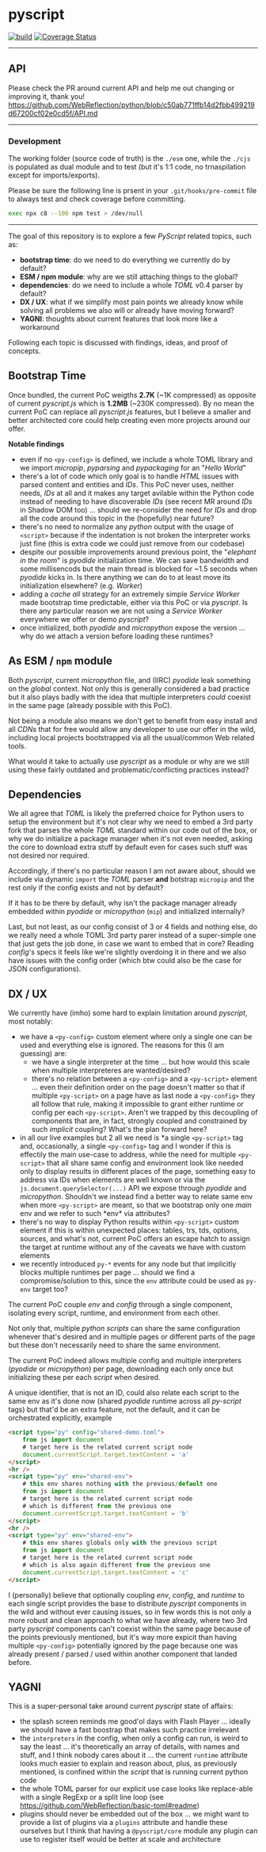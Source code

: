 # pyscript

[![build](https://github.com/WebReflection/python/actions/workflows/node.js.yml/badge.svg)](https://github.com/WebReflection/python/actions/workflows/node.js.yml) [![Coverage Status](https://coveralls.io/repos/github/WebReflection/python/badge.svg?branch=api&t=1RBdLX)](https://coveralls.io/github/WebReflection/python?branch=api)

---

## API

Please check the PR around current API and help me out changing or improving it, thank you!
https://github.com/WebReflection/python/blob/c50ab771ffb14d2fbb499219d67200cf02e0cd5f/API.md

---

### Development

The working folder (source code of truth) is the `./esm` one, while the `./cjs` is populated as dual module and to test (but it's 1:1 code, no trnaspilation except for imports/exports).

Please be sure the following line is prsent in your `.git/hooks/pre-commit` file to always test and check coverage before committing.

```sh
exec npx c8 --100 npm test > /dev/null
```

---

The goal of this repository is to explore a few _PyScript_ related topics, such as:

-   **bootstrap time**: do we need to do everything we currently do by default?
-   **ESM / npm module**: why are we still attaching things to the global?
-   **dependencies**: do we need to include a whole _TOML_ v0.4 parser by default?
-   **DX / UX**: what if we simplify most pain points we already know while solving all problems we also will or already have moving forward?
-   **YAGNI**: thoughts about current features that look more like a workaround

Following each topic is discussed with findings, ideas, and proof of concepts.

## Bootstrap Time

Once bundled, the current PoC weigths **2.7K** (~1K compressed) as opposite of current _pyscript.js_ which is **1.2MB** (~230K compressed).
By no mean the current PoC can replace all _pyscript.js_ features, but I believe a smaller and better architected core could help creating even more projects around our offer.

**Notable findings**

-   even if no `<py-config>` is defined, we include a whole TOML library and we import _micropip_, _pyparsing_ and _pypackaging_ for an "_Hello World_"
-   there's a lot of code which only goal is to handle _HTML_ issues with parsed content and entities and _IDs_. This PoC never uses, neither needs, _IDs_ at all and it makes any target avilable within the Python code instead of needing to have discoverable _IDs_ (see recent MR around _IDs_ in Shadow DOM too) ... should we re-consider the need for _IDs_ and drop all the code around this topic in the (hopefully) near future?
-   there's no need to normalize any _python_ output with the usage of `<script>` because if the indentation is not broken the interpreter works just fine (this is extra code we could just remove from our codebase)
-   despite our possible improvements around previous point, the "_elephant in the room_" is _pyodide_ initialization time. We can save bandwidth and some millisencods but the main thread is blocked for ~1.5 seconds when _pyodide_ kicks in. Is there anything we can do to at least move its initialization elsewhere? (e.g. _Worker_)
-   adding a _cache all_ strategy for an extremely simple _Service Worker_ made bootstrap time predictable, either via this PoC or via _pyscript_. Is there any particular reason we are not using a _Service Worker_ everywhere we offer or demo _pyscript_?
-   once initialized, both _pyodide_ and _micropython_ expose the version ... why do we attach a version before loading these runtimes?

## As ESM / `npm` module

Both _pyscript_, current _micropython_ file, and (IIRC) _pyodide_ leak something on the _global_ context. Not only this is generally considered a bad practice but it also plays badly with the idea that multiple interpreters _could_ coexist in the same page (already possible with this PoC).

Not being a module also means we don't get to benefit from easy install and all _CDNs_ that for free would allow any developer to use our offer in the wild, including local projects bootstrapped via all the usual/common Web related tools.

What would it take to actually use _pyscript_ as a module or why are we still using these fairly outdated and problematic/conflicting practices instead?

## Dependencies

We all agree that _TOML_ is likely the preferred choice for Python users to setup the environment but it's not clear why we need to embed a 3rd party fork that parses the whole _TOML_ standard within our code out of the box, or why we do initialize a package manager when it's not even needed, asking the core to download extra stuff by default even for cases such stuff was not desired nor required.

Accordingly, if there's no particular reason I am not aware about, should we include via dynamic `import` the _TOML_ parser **and** botstrap `micropip` and the rest only if the config exists and not by default?

If it has to be there by default, why isn't the package manager already embedded within _pyodide_ or _micropython_ (`mip`) and initialized internally?

Last, but not least, as our config consist of 3 or 4 fields and nothing else, do we really need a whole TOML 3rd party parer instead of a super-simple one that just gets the job done, in case we want to embed that in core? Reading _config_'s specs it feels like we're slightly overdoing it in there and we also have issues with the config order (which btw could also be the case for JSON configurations).

## DX / UX

We currently have (imho) some hard to explain limitation around _pyscript_, most notably:

-   we have a `<py-config>` custom element where only a single one can be used and everything else is ignored. The reasons for this (I am guessing) are:
    -   we have a single interpreter at the time ... but how would this scale when multiple interpreteres are wanted/desired?
    -   there's no relation between a `<py-config>` and a `<py-script>` element ... even their definition order on the page doesn't matter so that if multiple `<py-script>` on a page have as last node a `<py-config>` they all follow that rule, making it impossible to grant either runtime or config per each `<py-script>`. Aren't we trapped by this decoupling of components that are, in fact, strongly coupled and constrained by such _implicit_ coupling? What's the plan forward here?
-   in all our live examples but 2 all we need is *a single `<py-script>` tag and, occasionally, a single `<py-config>` tag and I wonder if this is effectily the main use-case to address, while the need for multiple `<py-script>` that all share same config and environment look like needed only to display results in different places of the page, something easy to address via IDs when elements are well known or via the `js.document.querySelector(...)` API we expose through *pyodide* and *micropython*. Shouldn't we instead find a better way to relate same env when more `<py-script>` are meant, so that we bootstrap only one *main* env and we refer to such *env\* via attributes?
-   there's no way to display Python results within `<py-script>` custom element if this is within unexpected places: tables, trs, tds, options, sources, and what's not, current PoC offers an escape hatch to assign the target at runtime without any of the caveats we have with custom elements
-   we recently introduced `py-*` events for any node but that implicitly blocks multiple runtimes per page ... should we find a compromise/solution to this, since the `env` attribute could be used as `py-env` target too?

The current PoC couple _env_ and _config_ through a single component, isolating every script, runtime, and environment from each other.

Not only that, multiple _python scripts_ can share the same configuration whenever that's desired and in multiple pages or different parts of the page but these don't necessarily need to share the same environment.

The current PoC indeed allows multiple config and multiple interpreters (_pyodide_ or _micropython_) per page, downloading each only once but initializing these per each _script_ when desired.

A unique identifier, that is not an ID, could also relate each script to the same env as it's done now (shared _pyodide_ runtime across all _py-script_ tags) but that'd be an extra feature, not the default, and it can be orchestrated explicitly, example

```html
<script type="py" config="shared-demo.toml">
    from js import document
    # target here is the related current script node
    document.currentScript.target.textContent = 'a'
</script>
<hr />
<script type="py" env="shared-env">
    # this env shares nothing with the previous/default one
    from js import document
    # target here is the related current script node
    # which is different from the previous one
    document.currentScript.target.textContent = 'b'
</script>
<hr />
<script type="py" env="shared-env">
    # this env shares globals only with the previous script
    from js import document
    # target here is the related current script node
    # which is also again different from the previous one
    document.currentScript.target.textContent = 'c'
</script>
```

I (personally) believe that optionally coupling _env_, _config_, and _runtime_ to each single script provides the base to distribute _pyscript_ components in the wild and without ever causing issues, so in few words this is not only a more robust and clean approach to what we have already, where two 3rd party _pyscript_ components can't coexist within the same page because of the points previously mentioned, but it's way more expicit than having multiple `<py-config>` potentially ignored by the page because one was already present / parsed / used within another component that landed before.

## YAGNI

This is a super-personal take around current _pyscript_ state of affairs:

-   the splash screen reminds me good'ol days with Flash Player ... ideally we should have a fast boostrap that makes such practice irrelevant
-   the `interpreters` in the config, when only a config can run, is weird to say the least ... it's theoretically an array of details, with names and stuff, and I think nobody cares about it ... the current `runtime` attribute looks much easier to explain and reason about, plus, as previously mentioned, is confined within the _script_ that is running current python code
-   the whole TOML parser for our explicit use case looks like replace-able with a single RegExp or a split line loop (see https://github.com/WebReflection/basic-toml#readme)
-   plugins should never be embedded out of the box ... we might want to provide a list of plugins via a `plugins` attribute and handle these ourselves but I think that having a `@pyscript/core` module any plugin can use to register itself would be better at scale and architecture
